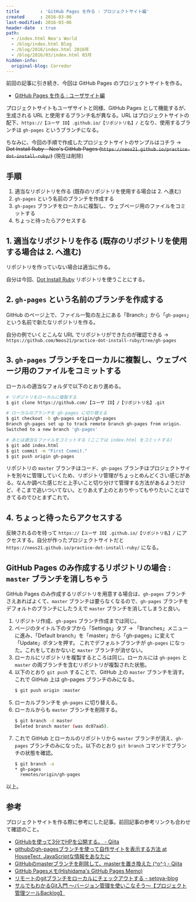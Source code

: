 ```yaml
---
title        : 'GitHub Pages を作る : プロジェクトサイト編'
created      : 2016-03-06
last-modified: 2016-03-06
header-date  : true
path:
  - /index.html Neo's World
  - /blog/index.html Blog
  - /blog/2016/index.html 2016年
  - /blog/2016/03/index.html 03月
hidden-info:
  original-blog: Corredor
---
```


前回の記事に引き続き、今回は GitHub Pages のプロジェクトサイトを作る。

- [GitHub Pages を作る : ユーザサイト編](/blog/2016/02/29-01.html)

プロジェクトサイトもユーザサイトと同様、GitHub Pages として機能するが、生成される URL と使用するブランチ名が異なる。URL はプロジェクトサイトの配下、`https://【ユーザ ID】.github.io/【リポジトリ名】/` となり、使用するブランチは `gh-pages` というブランチになる。

ちなみに、今回の手順で作成したプロジェクトサイトのサンプルはコチラ → ~~Dot Install Ruby - Neo's GitHub Pages (`https://neos21.github.io/practice-dot-install-ruby/`)~~ (現在は削除)

## 手順

1. 適当なリポジトリを作る (既存のリポジトリを使用する場合は 2. へ進む)
2. `gh-pages` という名前のブランチを作成する
3. `gh-pages` ブランチをローカルに複製し、ウェブページ用のファイルをコミットする
4. ちょっと待ったらアクセスする

## 1. 適当なリポジトリを作る (既存のリポジトリを使用する場合は 2. へ進む)

リポジトリを作っていない場合は適当に作る。

自分は今回、[Dot Install Ruby](https://github.com/Neos21/practice-dot-install-ruby) リポジトリを使うことにする。

## 2. `gh-pages` という名前のブランチを作成する

GitHub のページ上で、ファイル一覧の左上にある「Branch:」から「`gh-pages`」という名前で新たなリポジトリを作る。

自分の例でいくとこんな URL でリポジトリができたのが確認できる → `https://github.com/Neos21/practice-dot-install-ruby/tree/gh-pages`

## 3. `gh-pages` ブランチをローカルに複製し、ウェブページ用のファイルをコミットする

ローカルの適当なフォルダで以下のとおり進める。

```bash
# リポジトリをローカルに複製する
$ git clone https://github.com/【ユーザ ID】/【リポジトリ名】.git

# ローカルのブランチを gh-pages に切り替える
$ git checkout -b gh-pages origin/gh-pages
Branch gh-pages set up to track remote branch gh-pages from origin.
Switched to a new branch 'gh-pages'

# あとは適当なファイルをコミットする (ここでは index.html をコミットする)
$ git add index.html
$ git commit -m "First Commit."
$ git push origin gh-pages
```

リポジトリの `master` ブランチはコード、`gh-pages` ブランチはプロジェクトサイトを別々に管理していくため、リポジトリ管理がちょっとめんどくさい感じがある。なんか調べた感じだと上手いこと切り分けて管理する方法があるようだけど、そこまで追いついてない。とりあえず上のとおりやってもやりたいことはできてるのでひとまずこれで。

## 4. ちょっと待ったらアクセスする

反映されるのを待って `https://【ユーザ ID】.github.io/【リポジトリ名】/` にアクセスする。自分が作ったプロジェクトサイトだと `https://neos21.github.io/practice-dot-install-ruby/` になる。

## GitHub Pages のみ作成するリポジトリの場合 : `master` ブランチを消しちゃう

GitHub Pages のみ作成するリポジトリを用意する場合は、`gh-pages` ブランチさえあればよくて、`master` ブランチは要らなくなるので、`gh-pages` ブランチをデフォルトのブランチにしたうえで `master` ブランチを消してしまうと良い。

1. リポジトリ作成、`gh-pages` ブランチ作成までは同じ。
2. ページのタイトル下のタブから「Settings」タブ → 「Branches」メニューに進み、「Default branch」を「master」から「gh-pages」に変えて「Update」ボタンを押す。 これでデフォルトブランチが `gh-pages` になった。これをしておかないと `master` ブランチが消せない。
3. ローカルにリポジトリを複製するところは同じ。ローカルには `gh-pages` と `master` の両ブランチを含むリポジトリが複製された状態。
4. 以下のとおり `git push` することで、GitHub 上の `master` ブランチを消す。これで GitHub 上は gh-pages ブランチのみになる。
   ```bash
   $ git push origin :master
   ```
5. ローカルブランチを `gh-pages` に切り替える。
6. ローカルからも `master` ブランチを削除する。
   ```bash
   $ git branch -d master
   Deleted branch master (was dc07aa5).
   ```
7. これで GitHub とローカルのリポジトリから `master` ブランチが消え、`gh-pages` ブランチのみになった。以下のとおり `git branch` コマンドでブランチの状態を確認。
   ```bash
   $ git branch -a
   * gh-pages
     remotes/origin/gh-pages
   ```

以上。

## 参考

プロジェクトサイトを作る際に参考にした記事。前回記事の参考リンクも合わせて確認のこと。

- [GitHubを使って3分でHPを公開する。 - Qiita](http://qiita.com/budougumi0617/items/221bb946d1c90d6769e9)
- [githubのgh-pagesブランチを使って自作サイトを表示する方法 at HouseTect, JavaScriptな情報をあなたに](http://hisasann.com/housetect/2012/02/githubgh-pages.html)
- [GitHubのmasterブランチを削除して、masterを置き換えた (^o^;) - Qiita](http://qiita.com/pugiemonn/items/34b56b1aa757e33133e4)
- [GitHub Pagesメモ(Hishidama's GitHub Pages Memo)](http://www.ne.jp/asahi/hishidama/home/tech/git/gh-pages.html)
- [リモートのgitブランチをローカルにチェックアウトする - setoya-blog](http://sessan.hatenablog.com/entry/2012/11/04/132746)
- [サルでもわかるGit入門 〜バージョン管理を使いこなそう〜【プロジェクト管理ツールBacklog】](http://www.backlog.jp/git-guide/stepup/stepup2_5.html)
